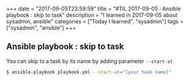 +++
date = "2017-09-05T23:59:59"
title = "#TIL 2017-09-05 : Ansible playbook : skip to task"
description = "I learned in 2017-09-05 about sysadmin, ansible"
categories = ["Today I learned", "sysadmin"]
tags = ["sysadmin", "ansible"]
+++



## Ansible playbook : skip to task

You can skip to a task by its name by adding parameter `--start-at`

```bash
$ ansible-playbook playbook.yml --start-at="[your task name]"
```
